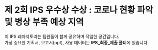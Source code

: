 # 제 2회 IPS 우수상 수상 : 코로나 현황 파악 및 병상 부족 예상 지역
이 IPS 레파지토리는 팀원들이 함께 공유하며 작업한 공간입니다.  
가장 중요한 기획서, 보고서(ppt), 사용 데이터는 **IPS_최종_제출 폴더**에 있습니다.
